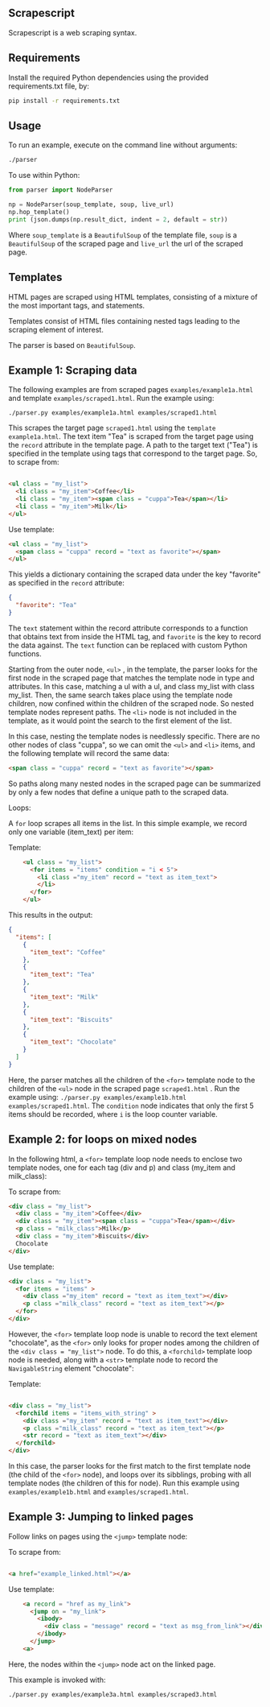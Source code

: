 
Scrapescript
------------

Scrapescript is a web scraping syntax.


Requirements
------------

Install the required Python dependencies using the provided requirements.txt file, by:

```bash
pip install -r requirements.txt
```


Usage
-----

To run an example, execute on the command line without arguments:

```bash
./parser
```

To use within Python:

```python
from parser import NodeParser

np = NodeParser(soup_template, soup, live_url)
np.hop_template()
print (json.dumps(np.result_dict, indent = 2, default = str))
```

Where `soup_template` is a `BeautifulSoup` of the template file, `soup` is a `BeautifulSoup` of the scraped page and `live_url` the url of the scraped page.

Templates
---------

HTML pages are scraped using HTML templates, consisting of a mixture of the most important tags, and statements.

Templates consist of HTML files containing nested tags leading to the scraping element of interest.

The parser is based on `BeautifulSoup`.

Example 1: Scraping data
-----------------------

The following examples are from scraped pages `examples/example1a.html` and template `examples/scraped1.html`. Run the example using:

`./parser.py examples/example1a.html examples/scraped1.html`

This scrapes the target page `scraped1.html` using the `template example1a.html`. The text item "Tea" is scraped from the target page using the `record` attribute in the template page. A path to the target text ("Tea") is specified in the template using tags that correspond to the target page. So, to scrape from:

```html

<ul class = "my_list">
  <li class = "my_item">Coffee</li>
  <li class = "my_item"><span class = "cuppa">Tea</span></li>
  <li class = "my_item">Milk</li>
</ul>

```

Use template:

```html
<ul class = "my_list">
  <span class = "cuppa" record = "text as favorite"></span>
</ul>

```

This yields a dictionary containing the scraped data under the key "favorite" as specified in the `record` attribute:

```json
{
  "favorite": "Tea"
}
```
The `text` statement within the record attribute corresponds to a function that obtains text from inside the HTML tag, and `favorite` is the key to record the data against. The `text` function can be replaced with custom Python functions.

 Starting from the outer node, `<ul>` , in the template, the parser looks for the first node in the scraped page that matches the template node in type and attributes. In this case, matching a ul with a ul, and class my_list with class my_list. Then, the same search takes place using the template node children, now confined within the children of the scraped node. So nested template nodes represent paths. The `<li>` node is not included in the template, as it would point the search to the first element of the list.

 In this case, nesting the template nodes is needlessly specific. There are no other nodes of class "cuppa", so we can omit the `<ul>` and `<li>` items, and the following template will record the same data:

 ```html
 <span class = "cuppa" record = "text as favorite"></span>

 ```

So paths along many nested nodes in the scraped page can be summarized by only a few nodes that define a unique path to the scraped data.


Loops:

A `for` loop scrapes all items in the list. In this simple example, we record only one variable (item_text) per item:

Template:

```html
    <ul class = "my_list">
      <for items = "items" condition = "i < 5">
        <li class ="my_item" record = "text as item_text">
        </li>
      </for>
    </ul>
```

This results in the output:

```json
{
  "items": [
    {
      "item_text": "Coffee"
    },
    {
      "item_text": "Tea"
    },
    {
      "item_text": "Milk"
    },
    {
      "item_text": "Biscuits"
    },
    {
      "item_text": "Chocolate"
    }
  ]
}
```

Here, the parser matches all the children of the `<for>` template node to the children of the `<ul>` node in the scraped page `scraped1.html` . Run the example using: `./parser.py examples/example1b.html examples/scraped1.html`. The `condition` node indicates that only the first 5 items should be recorded, where `i` is the loop counter variable.

Example 2: for loops on mixed nodes
----------------------------------

In the following html, a `<for>` template loop node needs to enclose two template nodes, one for each tag (div and p) and class (my_item and milk_class):

To scrape from:

```html
<div class = "my_list">
  <div class = "my_item">Coffee</div>
  <div class = "my_item"><span class = "cuppa">Tea</span></div>
  <p class = "milk_class">Milk</p>
  <div class = "my_item">Biscuits</div>
  Chocolate
</div>
```

Use template:

```html
<div class = "my_list">
  <for items = "items" >
    <div class ="my_item" record = "text as item_text"></div>
    <p class ="milk_class" record = "text as item_text"></p>
  </for>
</div>

```

However, the `<for>` template loop node is unable to record the text element "chocolate", as the `<for>` only looks for proper nodes among the children of the `<div class = "my_list">` node. To do this, a `<forchild>` template loop node is needed, along with a `<str>` template node to record the `NavigableString` element "chocolate":

Template:

```html

<div class = "my_list">
  <forchild items = "items_with_string" >
    <div class ="my_item" record = "text as item_text"></div>
    <p class ="milk_class" record = "text as item_text"></p>
    <str record = "text as item_text"></div>
  </forchild>
</div>

```

In this case, the parser looks for the first match to the first template node (the child of the `<for>` node), and loops over its sibblings, probing with all template nodes (the children of this for node). Run this example using `examples/example1b.html` and `examples/scraped1.html`.

Example 3: Jumping to linked pages
---------------------------------

Follow links on pages using the `<jump>` template node:

To scrape from:

```html

<a href="example_linked.html"></a>

```

Use template:

```html
    <a record = "href as my_link">
      <jump on = "my_link">
        <ibody>
          <div class = "message" record = "text as msg_from_link"></div>
        </ibody>
      </jump>
    <a>
```

Here, the nodes within the `<jump>` node act on the linked page.

This example is invoked with:

```bash
./parser.py examples/example3a.html examples/scraped3.html
```
